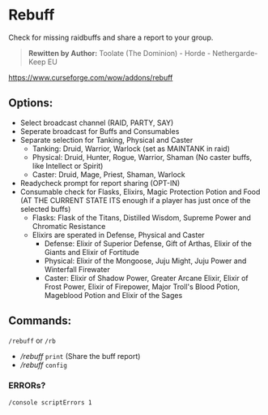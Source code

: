 # Rebuff
Check for missing raidbuffs and share a report to your group.

> **Rewitten by Author:** Toolate (The Dominion) - Horde - Nethergarde-Keep EU

https://www.curseforge.com/wow/addons/rebuff

## Options:
* Select broadcast channel (RAID, PARTY, SAY)
* Seperate broadcast for Buffs and Consumables
* Separate selection for Tanking, Physical and Caster
  * Tanking: Druid, Warrior, Warlock (set as MAINTANK in raid)
  * Physical: Druid, Hunter, Rogue, Warrior, Shaman (No caster buffs, like Intellect or Spirit)
  * Caster: Druid, Mage, Priest, Shaman, Warlock
* Readycheck prompt for report sharing (OPT-IN)
* Consumable check for Flasks, Elixirs, Magic Protection Potion and Food (AT THE CURRENT STATE ITS enough if a player has just once of the selected buffs)
  * Flasks: Flask of the Titans, Distilled Wisdom, Supreme Power and Chromatic Resistance
  * Elixirs are sperated in Defense, Physical and Caster
    * Defense: Elixir of Superior Defense, Gift of Arthas, Elixir of the Giants and Elixir of Fortitude
    * Physical: Elixir of the Mongoose, Juju Might, Juju Power and Winterfall Firewater
    * Caster: Elixir of Shadow Power, Greater Arcane Elixir, Elixir of Frost Power, Elixir of Firepower, Major Troll's Blood Potion, Mageblood Potion and  Elixir of the Sages

## Commands:
`/rebuff` or `/rb`

* */rebuff* `print` (Share the buff report)
* */rebuff* `config`

### ERRORs?
`/console scriptErrors 1`
